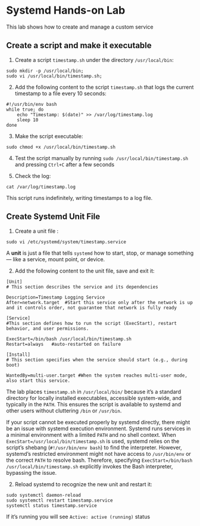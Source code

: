 # Systemd Hands-on Lab

This lab shows how to create and manage a custom service

## Create a script and make it executable

1. Create a script `timestamp.sh` under the directory `/usr/local/bin`:

```
sudo mkdir -p /usr/local/bin;
sudo vi /usr/local/bin/timestamp.sh;
```

2. Add the following content to the script `timestamp.sh` that logs the current timestamp to a file every 10 seconds:

```
#!/usr/bin/env bash
while true; do
    echo "Timestamp: $(date)" >> /var/log/timestamp.log
    sleep 10
done
```

3. Make the script executable:

```
sudo chmod +x /usr/local/bin/timestamp.sh
```

4. Test the script manually by running `sudo /usr/local/bin/timestamp.sh` and pressing `Ctrl+C` after a few seconds

5. Check the log:

```
cat /var/log/timestamp.log
```

This script runs indefinitely, writing timestamps to a log file.

## Create Systemd Unit File

1. Create a unit file :

```
sudo vi /etc/systemd/system/timestamp.service
```

A **unit** is just a file that tells `systemd` how to start, stop, or manage something — like a service, mount point, or device.

2. Add the following content to the unit file, save and exit it:

```
[Unit]
# This section describes the service and its dependencies

Description=Timestamp Logging Service
After=network.target  #Start this service only after the network is up and it controls order, not guarantee that network is fully ready

[Service]
#This section defines how to run the script (ExecStart), restart behavior, and user permissions.

ExecStart=/bin/bash /usr/local/bin/timestamp.sh
Restart=always   #auto-restarted on failure

[Install]
# This section specifies when the service should start (e.g., during boot)

WantedBy=multi-user.target #When the system reaches multi-user mode, also start this service.
```

The lab places `timestamp.sh` in `/usr/local/bin/` because it’s a standard directory for locally installed executables, accessible system-wide, and typically in the `PATH`. This ensures the script is available to systemd and other users without cluttering `/bin` or `/usr/bin`.

If your script cannot be executed properly by systemd directly, there might be an issue with systemd execution environment. Systemd runs services in a minimal environment with a limited `PATH` and no shell context. When `ExecStart=/usr/local/bin/timestamp.sh` is used, systemd relies on the script’s shebang (`#!/usr/bin/env bash`) to find the interpreter. However, systemd’s restricted environment might not have access to `/usr/bin/env` or the correct `PATH` to resolve bash. Therefore, specifying `ExecStart=/bin/bash  /usr/local/bin/timestamp.sh` explicitly invokes the Bash interpreter, bypassing the issue.

2. Reload systemd to recognize the new unit and restart it:

```
sudo systemctl daemon-reload
sudo systemctl restart timestamp.service
systemctl status timestamp.service
```

If it’s running you will see `Active: active (running)` status
